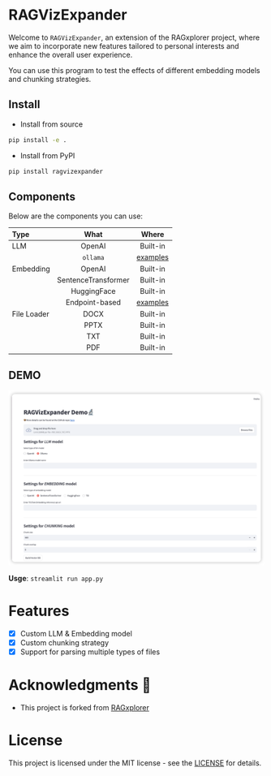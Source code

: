 # RAGVizExpander

Welcome to `RAGVizExpander`, an extension of the RAGxplorer project, 
where we aim to incorporate new features tailored to personal interests and enhance the overall user experience.

You can use this program to test the effects of different embedding models and chunking strategies.

## Install

* Install from source
```bash
pip install -e .
```

* Install from PyPI
```bash
pip install ragvizexpander
```

## Components

Below are the components you can use:

| Type        |        What         |                       Where                       |
|:------------|:-------------------:| :-----------------------------------------------: |
| LLM         |       OpenAI        |                     Built-in                      |
|             |      `ollama`       |              [examples](./examples)               |
| Embedding   |       OpenAI        |                     Built-in                      |
|             | SentenceTransformer |                     Built-in                      |
|             |     HuggingFace     |                     Built-in                      |
|             |   Endpoint-based    |              [examples](./examples)               |
| File Loader |        DOCX         |                     Built-in                      |
|             |        PPTX         |                     Built-in                      |
|             |         TXT         |                     Built-in                      |
|             |         PDF         |                     Built-in                      |

## DEMO

![Streamlit demo](./images/demo.png)

**Usge**: `streamlit run app.py`

# Features
- [x] Custom LLM & Embedding model
- [x] Custom chunking strategy
- [x] Support for parsing multiple types of files

# Acknowledgments 💙

- This project is forked from [RAGxplorer](https://github.com/gabrielchua/RAGxplorer?tab=readme-ov-file)

# License

This project is licensed under the MIT license - see the [LICENSE](LICENSE) for details.
